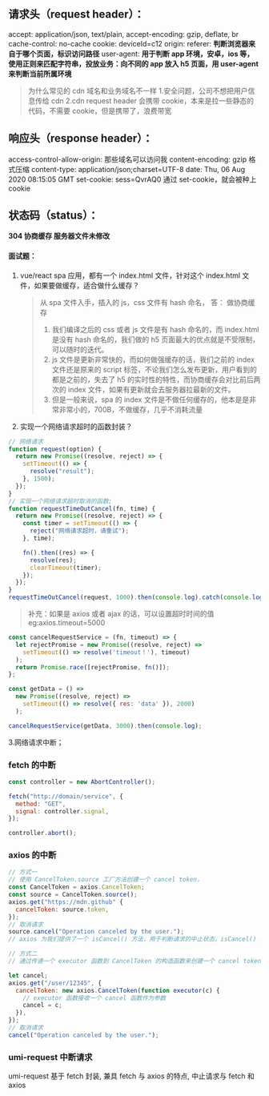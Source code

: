 ## 请求头（request header）：

accept: application/json, text/plain,
accept-encoding: gzip, deflate, br
cache-control: no-cache
cookie: deviceId=c12
origin:
referer: **判断浏览器来自于哪个页面，标识访问路径**
user-agent: **用于判断 app 环境，安卓，ios 等，使用正则来匹配字符串，投放业务：向不同的 app 放入 h5 页面，用 user-agent 来判断当前所属环境**

> 为什么常见的 cdn 域名和业务域名不一样 1.安全问题，公司不想把用户信息传给 cdn
> 2.cdn request header 会携带 cookie，本来是拉一些静态的代码，不需要 cookie，但是携带了，浪费带宽

## 响应头（response header）：

access-control-allow-origin: 那些域名可以访问我
content-encoding: gzip 格式压缩
content-type: application/json;charset=UTF-8
date: Thu, 06 Aug 2020 08:15:05 GMT
set-cookie: sess=QvrAQ0 通过 set-cookie，就会被种上 cookie

## 状态码（status）：

**304 协商缓存 服务器文件未修改**

#### 面试题：

1. vue/react spa 应用，都有一个 index.html 文件，针对这个 index.html 文件，如果要做缓存，适合做什么缓存？

   > 从 spa 文件入手，插入的 js，css 文件有 hash 命名，
   > 答： 做协商缓存
   >
   > 1. 我们编译之后的 css 或者 js 文件是有 hash 命名的，而 index.html 是没有 hash 命名的，我们做的 h5 页面最大的优点就是不受限制，可以随时的迭代。
   > 2. js 文件是更新非常快的，而如何做强缓存的话，我们之前的 index 文件还是原来的 script 标签，不论我们怎么发布更新，用户看到的都是之前的，失去了 h5 的实时性的特性，而协商缓存会对比前后两次的 index 文件，如果有更新就会去服务器拉最新的文件。
   > 3. 但是一般来说，spa 的 index 文件是不做任何缓存的，他本是是非常非常小的，700B，不做缓存，几乎不消耗流量

2. 实现一个网络请求超时的函数封装？

```js
// 网络请求
function request(option) {
  return new Promise((resolve, reject) => {
    setTimeout(() => {
      resolve("result");
    }, 1500);
  });
}
// 实现一个网络请求超时取消的函数;
function requestTimeOutCancel(fn, time) {
  return new Promise((resolve, reject) => {
    const timer = setTimeout(() => {
      reject("网络请求超时，请重试");
    }, time);

    fn().then((res) => {
      resolve(res);
      clearTimeout(timer);
    });
  });
}
requestTimeOutCancel(request, 1000).then(console.log).catch(console.log);
```

> 补充：如果是 axios 或者 ajax 的话，可以设置超时时间的值
> eg:axios.timeout=5000

```js
const cancelRequestService = (fn, timeout) => {
  let rejectPromise = new Promise((resolve, reject) =>
    setTimeout(() => resolve('timeout！'), timeout)
  );
  return Promise.race([rejectPromise, fn()]);
};

const getData = () =>
  new Promise((resolve, reject) =>
    setTimeout(() => resolve({ res: 'data' }), 2000)
  );

cancelRequestService(getData, 3000).then(console.log);
```



3.网络请求中断；

### fetch 的中断

```js
const controller = new AbortController();

fetch("http://domain/service", {
  method: "GET",
  signal: controller.signal,
});

controller.abort();
```

### axios 的中断

```js
// 方式一
// 使用 CancelToken.source 工厂方法创建一个 cancel token，
const CancelToken = axios.CancelToken;
const source = CancelToken.source();
axios.get("https://mdn.github" {
  cancelToken: source.token,
});
// 取消请求
source.cancel("Operation canceled by the user.");
// axios 为我们提供了一个 isCancel() 方法，用于判断请求的中止状态。isCancel() 方法的参数，就是我们在中止请求时自定义的信息。

// 方式二
// 通过传递一个 executor 函数到 CancelToken 的构造函数来创建一个 cancel token：

let cancel;
axios.get("/user/12345", {
  cancelToken: new axios.CancelToken(function executor(c) {
    // executor 函数接收一个 cancel 函数作为参数
    cancel = c;
  }),
});
// 取消请求
cancel("Operation canceled by the user.");
```

### umi-request 中断请求

umi-request 基于 fetch 封装, 兼具 fetch 与 axios 的特点, 中止请求与 fetch 和 axios
